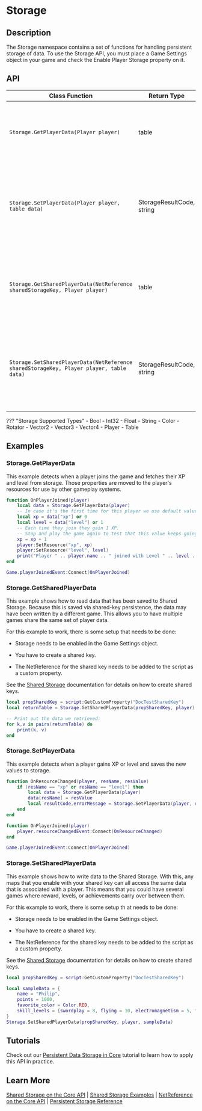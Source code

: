 # Storage

## Description

The Storage namespace contains a set of functions for handling persistent storage of data. To use the Storage API, you must place a Game Settings object in your game and check the Enable Player Storage property on it.

## API

| Class Function | Return Type | Description | Tags |
| -------------- | ----------- | ----------- | ---- |
| `Storage.GetPlayerData(Player player)` | table | Returns the player data associated with `player`. This returns a copy of the data that has already been retrieved for the player, so calling this function does not incur any additional network cost. Changes to the data in the returned table will not be persisted without calling `Storage.SetPlayerData()`. | Server-Only |
| `Storage.SetPlayerData(Player player, table data)` | StorageResultCode, string | Updates the data associated with `player`. Returns a result code and an error message:<br/>`StorageResultCode.SUCCESS`: Data stored successfully.<br/>`StorageResultCode.EXCEEDED_SIZE_LIMIT`: Data size too large to be stored. Maximum allowed size is 16KB per player.<br/>Other failure cases will raise a Lua error. See below for supported data types. | Server-Only |
| `Storage.GetSharedPlayerData(NetReference sharedStorageKey, Player player)` | table | Returns the shared player data associated with `player` and `sharedStorageKey`. This returns a copy of the data that has already been retrieved for the player, so calling this function does not incur any additional network cost. Changes to the data in the returned table will not be persisted without calling `Storage.SetSharedPlayerData()`. | Server-Only |
| `Storage.SetSharedPlayerData(NetReference sharedStorageKey, Player player, table data)` | StorageResultCode, string | Updates the shared data associated with `player` and `sharedStorageKey`. Returns a result code and an error message:<br/>`StorageResultCode.SUCCESS`: Data stored successfully.<br/>`StorageResultCode.EXCEEDED_SIZE_LIMIT`: Data size too large to be stored. Maximum allowed size is 16KB per player per storage key.<br/>Other failure cases will raise a Lua error. See below for supported data types. | Server-Only |

??? "Storage Supported Types"
    - Bool
    - Int32
    - Float
    - String
    - Color
    - Rotator
    - Vector2
    - Vector3
    - Vector4
    - Player
    - Table

## Examples

### Storage.GetPlayerData

This example detects when a player joins the game and fetches their XP and level from storage. Those properties are moved to the player's resources for use by other gameplay systems.

```lua
function OnPlayerJoined(player)
    local data = Storage.GetPlayerData(player)
    -- In case it's the first time for this player we use default values 0 and 1
    local xp = data["xp"] or 0
    local level = data["level"] or 1
    -- Each time they join they gain 1 XP.
    -- Stop and play the game again to test that this value keeps going up
    xp = xp + 1
    player:SetResource("xp", xp)
    player:SetResource("level", level)
    print("Player " .. player.name .. " joined with Level " .. level .. " and XP " .. xp)
end

Game.playerJoinedEvent:Connect(OnPlayerJoined)
```

### Storage.GetSharedPlayerData

This example shows how to read data that has been saved to Shared Storage. Because this is saved via shared-key persistence, the data may have been written by a different game. This allows you to have multiple games share the same set of player data.

For this example to work, there is some setup that needs to be done:

- Storage needs to be enabled in the Game Settings object.

- You have to create a shared key.

- The NetReference for the shared key needs to be added to the script as a custom property.

See the <a href="https://docs.coregames.com/tutorials/shared_storage/">Shared Storage</a> documentation for details on how to create shared keys.

```lua
local propSharedKey = script:GetCustomProperty("DocTestSharedKey")
local returnTable = Storage.GetSharedPlayerData(propSharedKey, player)

-- Print out the data we retrieved:
for k,v in pairs(returnTable) do
    print(k, v)
end
```

### Storage.SetPlayerData

This example detects when a player gains XP or level and saves the new values to storage.

```lua
function OnResourceChanged(player, resName, resValue)
    if (resName == "xp" or resName == "level") then
        local data = Storage.GetPlayerData(player)
        data[resName] = resValue
        local resultCode,errorMessage = Storage.SetPlayerData(player, data)
    end
end

function OnPlayerJoined(player)
    player.resourceChangedEvent:Connect(OnResourceChanged)
end

Game.playerJoinedEvent:Connect(OnPlayerJoined)
```

### Storage.SetSharedPlayerData

This example shows how to write data to the Shared Storage. With this, any maps that you enable with your shared key can all access the same data that is associated with a player. This means that you could have several games where reward, levels, or achievements carry over between them.

For this example to work, there is some setup th at needs to be done:

- Storage needs to be enabled in the Game Settings object.

- You have to create a shared key.

- The NetReference for the shared key needs to be added to the script as a custom property.

See the <a href="https://docs.coregames.com/tutorials/shared_storage/">Shared Storage</a> documentation for details on how to create shared keys.

```lua
local propSharedKey = script:GetCustomProperty("DocTestSharedKey")

local sampleData = {
    name = "Philip",
    points = 1000,
    favorite_color = Color.RED,
    skill_levels = {swordplay = 8, flying = 10, electromagnetism = 5, friendship = 30}
}
Storage.SetSharedPlayerData(propSharedKey, player, sampleData)
```

## Tutorials

Check out our [Persistent Data Storage in Core](../../tutorials/persistent_storage_tutorial/) tutorial to learn how to apply this API in practice.

## Learn More

[Shared Storage on the Core API](core_api.md#storage) | [Shared Storage Examples](../examples/#storage) | [NetReference on the Core API](../../core_api/#netreference) | [Persistent Storage Reference](../tutorials/persistent_storage.md)
